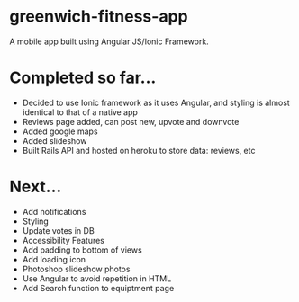# greenwich-fitness-app

A mobile app built using Angular JS/Ionic Framework.

# Completed so far...

* Decided to use Ionic framework as it uses Angular, and styling is almost identical to that of a native app
* Reviews page added, can post new, upvote and downvote
* Added google maps
* Added slideshow
* Built Rails API and hosted on heroku to store data: reviews, etc

# Next...

* Add notifications
* Styling
* Update votes in DB
* Accessibility Features
* Add padding to bottom of views
* Add loading icon
* Photoshop slideshow photos
* Use Angular to avoid repetition in HTML
* Add Search function to equiptment page
